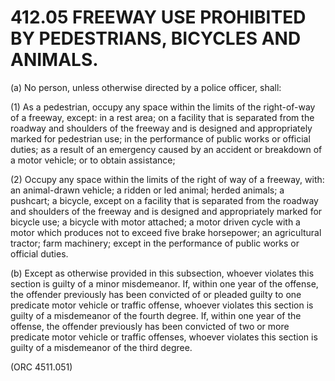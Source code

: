 412.05 FREEWAY USE PROHIBITED BY PEDESTRIANS, BICYCLES AND ANIMALS.
===================================================================

​(a) No person, unless otherwise directed by a police officer, shall:

​(1) As a pedestrian, occupy any space within the limits of the
right-of-way of a freeway, except: in a rest area; on a facility that is
separated from the roadway and shoulders of the freeway and is designed
and appropriately marked for pedestrian use; in the performance of
public works or official duties; as a result of an emergency caused by
an accident or breakdown of a motor vehicle; or to obtain assistance;

​(2) Occupy any space within the limits of the right of way of a
freeway, with: an animal-drawn vehicle; a ridden or led animal; herded
animals; a pushcart; a bicycle, except on a facility that is separated
from the roadway and shoulders of the freeway and is designed and
appropriately marked for bicycle use; a bicycle with motor attached; a
motor driven cycle with a motor which produces not to exceed five brake
horsepower; an agricultural tractor; farm machinery; except in the
performance of public works or official duties.

​(b) Except as otherwise provided in this subsection, whoever violates
this section is guilty of a minor misdemeanor. If, within one year of
the offense, the offender previously has been convicted of or pleaded
guilty to one predicate motor vehicle or traffic offense, whoever
violates this section is guilty of a misdemeanor of the fourth degree.
If, within one year of the offense, the offender previously has been
convicted of two or more predicate motor vehicle or traffic offenses,
whoever violates this section is guilty of a misdemeanor of the third
degree.

(ORC 4511.051)
